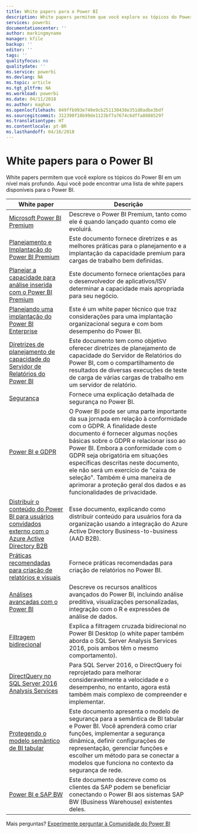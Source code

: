 ```yaml
---
title: White papers para o Power BI
description: White papers permitem que você explore os tópicos do Power BI em um nível mais profundo.
services: powerbi
documentationcenter: ''
author: markingmyname
manager: kfile
backup: ''
editor: ''
tags: ''
qualityfocus: no
qualitydate: ''
ms.service: powerbi
ms.devlang: NA
ms.topic: article
ms.tgt_pltfrm: NA
ms.workload: powerbi
ms.date: 04/11/2018
ms.author: maghan
ms.openlocfilehash: 049ffb993e749e9cb251130438e351d8adbe3bdf
ms.sourcegitcommit: 312390f18b99de1123bf7a7674c6dffa8088529f
ms.translationtype: HT
ms.contentlocale: pt-BR
ms.lasthandoff: 04/16/2018
---
```

# <a name="whitepapers-for-power-bi"></a>White papers para o Power BI

White papers permitem que você explore os tópicos do Power BI em um nível mais profundo. Aqui você pode encontrar uma lista de white papers disponíveis para o Power BI.

| White paper | Descrição |
| --- | --- |
| [Microsoft Power BI Premium](https://aka.ms/pbipremiumwhitepaper) |Descreve o Power BI Premium, tanto como ele é quando lançado quanto como ele evoluirá. |
| [Planejamento e Implantação do Power BI Premium](https://aka.ms/Premium-Capacity-Planning-Deployment)| Este documento fornece diretrizes e as melhores práticas para o planejamento e a implantação da capacidade premium para cargas de trabalho bem definidas.|
| [Planejar a capacidade para análise inserida com o Power BI Premium](https://aka.ms/pbiewhitepaper) |Este documento fornece orientações para o desenvolvedor de aplicativos/ISV determinar a capacidade mais apropriada para seu negócio. |
| [Planejando uma implantação do Power BI Enterprise](https://aka.ms/pbienterprisedeploy) |Este é um white paper técnico que traz considerações para uma implantação organizacional segura e com bom desempenho do Power BI. |
| [Diretrizes de planejamento de capacidade do Servidor de Relatórios do Power BI](report-server/capacity-planning.md) |Este documento tem como objetivo oferecer diretrizes de planejamento de capacidade do Servidor de Relatórios do Power BI, com o compartilhamento de resultados de diversas execuções de teste de carga de várias cargas de trabalho em um servidor de relatório. |
| [Segurança](service-admin-power-bi-security.md) |Fornece uma explicação detalhada de segurança no Power BI. |
| [Power BI e GDPR](https://aka.ms/power-bi-gdpr-whitepaper)| O Power BI pode ser uma parte importante da sua jornada em relação à conformidade com o GDPR. A finalidade deste documento é fornecer algumas noções básicas sobre o GDPR e relacionar isso ao Power BI. Embora a conformidade com o GDPR seja obrigatória em situações específicas descritas neste documento, ele não será um exercício de "caixa de seleção". Também é uma maneira de aprimorar a proteção geral dos dados e as funcionalidades de privacidade.|
| [Distribuir o conteúdo do Power BI para usuários convidados externo com o Azure Active Directory B2B](https://aka.ms/powerbi-b2b-whitepaper)|Esse documento, explicando como distribuir conteúdo para usuários fora da organização usando a integração do Azure Active Directory Business-to-business (AAD B2B).|
| [Práticas recomendadas para criação de relatórios e visuais](power-bi-visualization-best-practices.md) |Fornece práticas recomendadas para criação de relatórios no Power BI. |
| [Análises avançadas com o Power BI](https://info.microsoft.com/advanced-analytics-with-power-bi.html?Is=Website) |Descreve os recursos analíticos avançados do Power BI, incluindo análise preditiva, visualizações personalizadas, integração com o R e expressões de análise de dados. |
| [Filtragem bidirecional](desktop-bidirectional-filtering.md) |Explica a filtragem cruzada bidirecional no Power BI Desktop (o white paper também aborda o SQL Server Analysis Services 2016, pois ambos têm o mesmo comportamento). |
| [DirectQuery no SQL Server 2016 Analysis Services](https://blogs.msdn.microsoft.com/analysisservices/2017/04/06/directquery-in-sql-server-2016-analysis-services-whitepaper/) |Para SQL Server 2016, o DirectQuery foi reprojetado para melhorar consideravelmente a velocidade e o desempenho, no entanto, agora está também mais complexo de compreender e implementar. |
| [Protegendo o modelo semântico de BI tabular](http://download.microsoft.com/download/D/2/0/D20E1C5F-72EA-4505-9F26-FEF9550EFD44/Securing%20the%20Tabular%20BI%20Semantic%20Model.docx) |Este documento apresenta o modelo de segurança para a semântica de BI tabular e Power BI. Você aprenderá como criar funções, implementar a segurança dinâmica, definir configurações de representação, gerenciar funções e escolher um método para se conectar a modelos que funciona no contexto da segurança de rede. |
| [Power BI e SAP BW](https://aka.ms/powerbiandsapbw)| Este documento descreve como os clientes da SAP podem se beneficiar conectando o Power BI aos sistemas SAP BW (Business Warehouse) existentes deles.|

Mais perguntas? [Experimente perguntar à Comunidade do Power BI](http://community.powerbi.com/)
